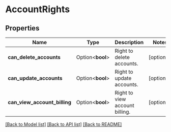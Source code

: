 # AccountRights

## Properties

Name | Type | Description | Notes
------------ | ------------- | ------------- | -------------
**can_delete_accounts** | Option<**bool**> | Right to delete accounts. | [optional]
**can_update_accounts** | Option<**bool**> | Right to update accounts. | [optional]
**can_view_account_billing** | Option<**bool**> | Right to view account billing. | [optional]

[[Back to Model list]](../README.md#documentation-for-models) [[Back to API list]](../README.md#documentation-for-api-endpoints) [[Back to README]](../README.md)


